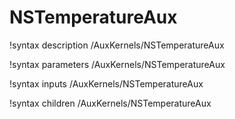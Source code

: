 # NSTemperatureAux

!syntax description /AuxKernels/NSTemperatureAux

!syntax parameters /AuxKernels/NSTemperatureAux

!syntax inputs /AuxKernels/NSTemperatureAux

!syntax children /AuxKernels/NSTemperatureAux
